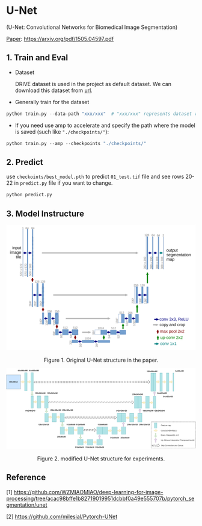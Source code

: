 # U-Net
(U-Net: Convolutional Networks for Biomedical Image Segmentation)

[Paper](https://arxiv.org/pdf/1505.04597.pdf): https://arxiv.org/pdf/1505.04597.pdf

## 1. Train and Eval
- Dataset

   DRIVE dataset is used in the project as default dataset. We can download this dataset from [url](https://drive.grand-challenge.org/).
   
- Generally train for the dataset
```python
python train.py --data-path "xxx/xxx"  # "xxx/xxx" represents dataset root path such as "../dataset/"
```
- If you need use amp to accelerate and specify the path where the model is saved (such like ```"./checkpoints/"```):
```python
python train.py --amp --checkpoints "./checkpoints/"
```
## 2. Predict
use ```checkoints/best_model.pth``` to predict ```01_test.tif``` file and see rows 20-22 in ```predict.py``` file if you want to change.
```python
python predict.py
```
## 3. Model Instructure
<div align="center">
<img src="./assert/orig_unet.png" width="600" /> 

Figure 1. Original U-Net structure in the paper.
</div>

<div align="center">
<img src="./assert/unet_.png" width="600" /> 

Figure 2. modified U-Net structure for experiments.
</div>

## Reference
[1] https://github.com/WZMIAOMIAO/deep-learning-for-image-processing/tree/acac98bffe1b82719019951dcbbf0a49e555707b/pytorch_segmentation/unet

[2] https://github.com/milesial/Pytorch-UNet
